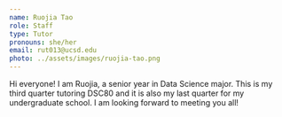 ```yaml
---
name: Ruojia Tao
role: Staff
type: Tutor
pronouns: she/her
email: rut013@ucsd.edu
photo: ../assets/images/ruojia-tao.png
---
```


Hi everyone! I am Ruojia, a senior year in Data Science major. This is my third quarter tutoring DSC80 and it is also my last quarter for my undergraduate school. I am looking forward to meeting you all! 